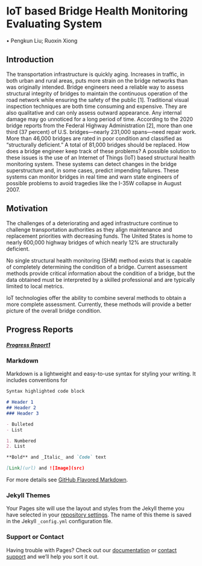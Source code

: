 # IoT based Bridge Health Monitoring Evaluating System

• Pengkun Liu; Ruoxin Xiong


## Introduction

The transportation infrastructure is quickly aging. Increases in traffic, in both urban and rural areas, puts more strain on the bridge networks than was originally intended. Bridge engineers need a reliable way to assess structural integrity of bridges to maintain the continuous operation of the road network while ensuring the safety of the public [1]. Traditional visual inspection techniques are both time consuming and expensive. They are also qualitative and can only assess outward appearance. Any internal damage may go unnoticed for a long period of time. According to the 2020 bridge reports from the Federal Highway Administration [2], more than one third (37 percent) of U.S. bridges—nearly 231,000 spans—need repair work. More than 46,000 bridges are rated in poor condition and classified as “structurally deficient.” A total of 81,000 bridges should be replaced. How does a bridge engineer keep track of these problems? A possible solution to these issues is the use of an Internet of Things (IoT) based structural health monitoring system. These systems can detect changes in the bridge superstructure and, in some cases, predict impending failures. These systems can monitor bridges in real time and warn state engineers of possible problems to avoid tragedies like the I-35W collapse in August 2007.

## Motivation

The challenges of a deteriorating and aged infrastructure continue to challenge transportation authorities as they align maintenance and replacement priorities with decreasing funds. The United States is home to nearly 600,000 highway bridges of which nearly 12% are structurally deficient. 

No single structural health monitoring (SHM) method exists that is capable of completely determining the condition of a bridge. Current assessment methods provide critical information about the condition of a bridge, but the data obtained must be interpreted by a skilled professional and are typically limited to local metrics.

IoT technologies offer the ability to combine several methods to obtain a more complete assessment. Currently, these methods will provide a better picture of the overall bridge condition.

## Progress Reports

##### [Progress Report1](progress_report_1.md)



### Markdown

Markdown is a lightweight and easy-to-use syntax for styling your writing. It includes conventions for

```markdown
Syntax highlighted code block

# Header 1
## Header 2
### Header 3

- Bulleted
- List

1. Numbered
2. List

**Bold** and _Italic_ and `Code` text

[Link](url) and ![Image](src)
```

For more details see [GitHub Flavored Markdown](https://guides.github.com/features/mastering-markdown/).

### Jekyll Themes

Your Pages site will use the layout and styles from the Jekyll theme you have selected in your [repository settings](https://github.com/xiongrxchn/IntelBri.github.io/settings). The name of this theme is saved in the Jekyll `_config.yml` configuration file.

### Support or Contact

Having trouble with Pages? Check out our [documentation](https://docs.github.com/categories/github-pages-basics/) or [contact support](https://github.com/contact) and we’ll help you sort it out.
